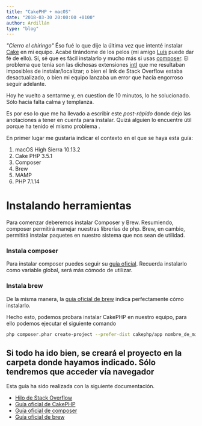 ```yaml
---
title: "CakePHP + macOS"
date: "2018-03-30 20:00:00 +0100"
author: Ardillán
type: "blog"
---
```


_"Cierro el chiringo"_ Éso fué lo que dije la última vez que intenté instalar [Cake](https://cakephp.org/) en mi equipo. Acabé tirándome de los pelos (mi amigo [Luís](https://twitter.com/luisangelarpe) puede dar fé de ello). Sí, sé que es fácil instalarlo y mucho más si usas [composer](https://getcomposer.org/). El problema que tenía son las dichosas extensiones [intl](http://php.net/manual/es/intro.intl.php) que me resultaban imposibles de instalar/localizar; o bien el link de Stack Overflow estaba desactualizado, o bien mi equipo lanzaba un error que hacía engorroso seguir adelante.

Hoy he vuelto a sentarme y, en cuestion de 10 minutos, lo he solucionado. Sólo hacía
falta calma y templanza.

Es por eso lo que me ha llevado a escribir este _post-rápido_ donde dejo las anotaciones a tener en cuenta para instalar. Quizá alguien lo encuentre útil porque ha tenido el mismo problema
.

En primer lugar me gustaría indicar el contexto en el que se haya esta guía:

1. macOS High Sierra 10.13.2
2. Cake PHP 3.5.1
3. Composer
4. Brew
5. MAMP
6. PHP 7.1.14

# Instalando herramientas

Para comenzar deberemos instalar Composer y Brew. Resumiendo, composer permitirá manejar nuestras librerías de php. Brew, en cambio, permitirá instalar paquetes en nuestro sistema que nos sean de utilidad.

### Instala composer

Para instalar composer puedes seguir su [guía oficial](https://getcomposer.org/). Recuerda instalarlo como variable global, será más cómodo de utilizar.

### Instala brew

De la misma manera, la [guía oficial de brew]() indica perfectamente cómo instalarlo.

Hecho esto, podemos probara instalar CakePHP en nuestro equipo, para ello podemos ejecutar
el siguiente comando

```bash
php composer.phar create-project --prefer-dist cakephp/app nombre_de_mi_proyecto
```

## Si todo ha ido bien, se creará el proyecto en la carpeta donde hayamos indicado. Sólo tendremos que acceder vía navegador

Esta guía ha sido realizada con la siguiente documentación.

- [Hilo de Stack Overflow](https://stackoverflow.com/a/47968488/9425344)
- [Guía oficial de CakePHP](https://book.cakephp.org/3.0/en/installation.html)
- [Guía oficial de composer](https://getcomposer.org/)
- [Guía oficial de brew](https://brew.sh/index_es)
